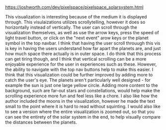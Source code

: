 https://joshworth.com/dev/pixelspace/pixelspace_solarsystem.html

This visualization is interesting because of the medium it is displayed through. This visulaizations utilizes scrollytelling, however it does so horizontally instead of vertically. The user can scroll through the visualization themselves, as well as use the arrow keys, press the speed of light travel button, or click on the "next event" arow keys or the planet symbol in the top navbar. I think that having the user scroll throuugh this vis is key in having the users understand how far apart the planets are, and just how much space there actually is in outer space. I do think that this process can get tiring though, and I think that vertical scrolling can be a more enjoyable experience for the user in experiences such as these. However, the ability to navigate with the top nav buttons help to make this easier. I think that this visualization could be further improved by adding more to catch the user's eye. The planets aren't particularly well designed - for example the sun is just one large yellow circle. Adding more content to the background, such are far-out stars and constellations, would help make the scrolling experience more fun and feel less like a chore. I also like how the author included the moons in the visualization, however he made the text small to the point where it is hard to read without squinting. I would also like to see a version where the entire visualization is zoomed out, so that you can see the entirety of the solar system in the end, to help visually compare the distances between the planets.